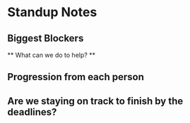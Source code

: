 # Standup Notes

## Biggest Blockers
** What can we do to help? **
## Progression from each person

## Are we staying on track to finish by the deadlines?
